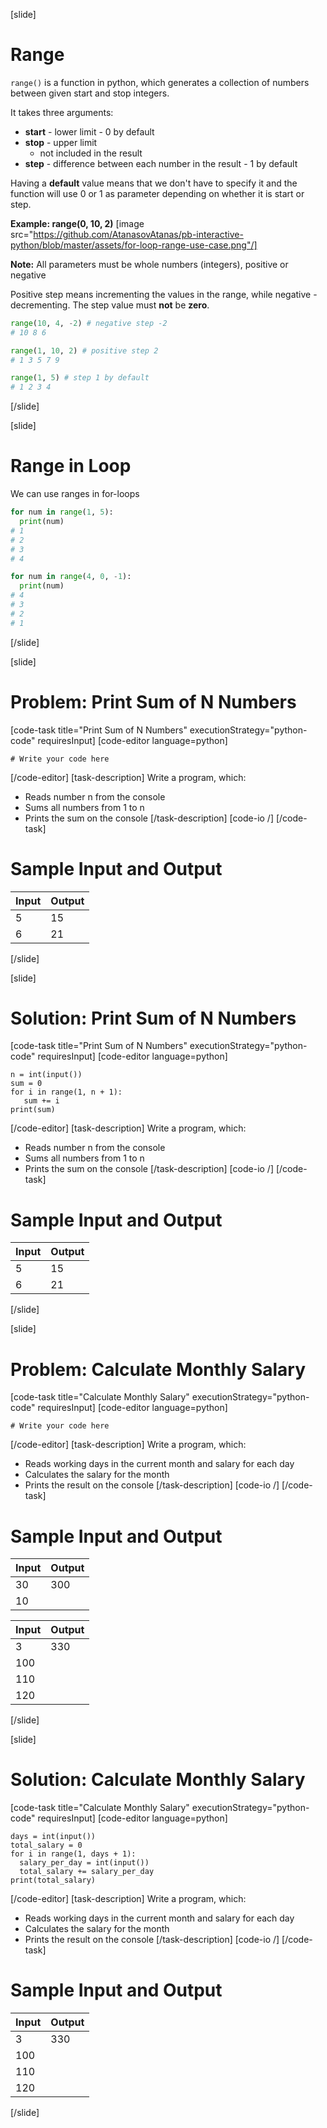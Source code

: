 [slide]
# Range
`range()` is a function in python, which generates a collection of numbers between given start and stop integers.

It takes three arguments:
* **start** - lower limit - 0 by default
* **stop** - upper limit 
  * not included in the result
* **step** - difference between each number in the result - 1 by default

Having a **default** value means that we don't have to specify it and the function will use 0 or 1 as parameter depending on whether it is start or step.

**Example: range(0, 10, 2)**
[image src="https://github.com/AtanasovAtanas/pb-interactive-python/blob/master/assets/for-loop-range-use-case.png"/]

**Note:** All parameters must be whole numbers (integers), positive or negative

Positive step means incrementing the values in the range, while negative - decrementing. The step value must **not** be **zero**.

```python
range(10, 4, -2) # negative step -2
# 10 8 6
```

```python
range(1, 10, 2) # positive step 2
# 1 3 5 7 9
```

```python
range(1, 5) # step 1 by default
# 1 2 3 4 
```

[/slide]

[slide]
# Range in Loop
We can use ranges in for-loops
```python
for num in range(1, 5):
  print(num)
# 1
# 2
# 3
# 4
```

```python
for num in range(4, 0, -1):
  print(num)
# 4
# 3
# 2
# 1
```
[/slide]

[slide]
# Problem: Print Sum of N Numbers
[code-task title="Print Sum of N Numbers" executionStrategy="python-code" requiresInput]
[code-editor language=python]
```
# Write your code here
```
[/code-editor]
[task-description]
Write a program, which:

* Reads number n from the console
* Sums all numbers from 1 to n
* Prints the sum on the console
[/task-description]
[code-io /]
[/code-task]
# Sample Input and Output
|Input|Output|
|-----|------|
|5|15|
|6|21|
[/slide]

[slide]
# Solution: Print Sum of N Numbers
[code-task title="Print Sum of N Numbers" executionStrategy="python-code" requiresInput]
[code-editor language=python]
```
n = int(input())
sum = 0
for i in range(1, n + 1):
   sum += i
print(sum)
```
[/code-editor]
[task-description]
Write a program, which:

* Reads number n from the console
* Sums all numbers from 1 to n
* Prints the sum on the console
[/task-description]
[code-io /]
[/code-task]
# Sample Input and Output
|Input|Output|
|-----|------|
|5|15|
|6|21|
[/slide]

[slide]
# Problem: Calculate Monthly Salary
[code-task title="Calculate Monthly Salary" executionStrategy="python-code" requiresInput]
[code-editor language=python]
```
# Write your code here
```
[/code-editor]
[task-description]
Write a program, which:

* Reads working days in the current month and salary for each day
* Calculates the salary for the month
* Prints the result on the console
[/task-description]
[code-io /]
[/code-task]
# Sample Input and Output
|Input|Output|
|-----|------|
|30|300|
|10||

|Input|Output|
|-----|------|
|3|330|
|100||
|110||
|120||
[/slide]

[slide]
# Solution: Calculate Monthly Salary
[code-task title="Calculate Monthly Salary" executionStrategy="python-code" requiresInput]
[code-editor language=python]
```
days = int(input())
total_salary = 0
for i in range(1, days + 1):
  salary_per_day = int(input())
  total_salary += salary_per_day
print(total_salary)
```
[/code-editor]
[task-description]
Write a program, which:

* Reads working days in the current month and salary for each day
* Calculates the salary for the month
* Prints the result on the console
[/task-description]
[code-io /]
[/code-task]
# Sample Input and Output
|Input|Output|
|-----|------|
|3|330|
|100||
|110||
|120||
[/slide]